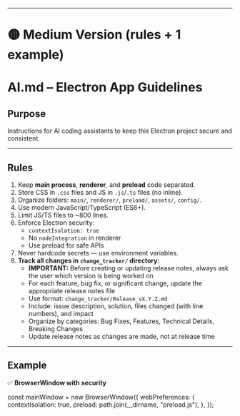
---

# 🟡 Medium Version (rules + 1 example)


# AI.md – Electron App Guidelines

## Purpose
Instructions for AI coding assistants to keep this Electron project secure and consistent.

---

## Rules
1. Keep **main process**, **renderer**, and **preload** code separated.
2. Store CSS in `.css` files and JS in `.js`/`.ts` files (no inline).
3. Organize folders: `main/`, `renderer/`, `preload/`, `assets/`, `config/`.
4. Use modern JavaScript/TypeScript (ES6+).
5. Limit JS/TS files to ~800 lines.
6. Enforce Electron security:
   - `contextIsolation: true`
   - No `nodeIntegration` in renderer
   - Use preload for safe APIs
7. Never hardcode secrets — use environment variables.
8. **Track all changes in `change_tracker/` directory:**
   - **IMPORTANT:** Before creating or updating release notes, always ask the user which version is being worked on
   - For each feature, bug fix, or significant change, update the appropriate release notes file
   - Use format: `change_tracker/Release_vX.Y.Z.md`
   - Include: issue description, solution, files changed (with line numbers), and impact
   - Organize by categories: Bug Fixes, Features, Technical Details, Breaking Changes
   - Update release notes as changes are made, not at release time  

---

## Example

✅ **BrowserWindow with security**

const mainWindow = new BrowserWindow({
  webPreferences: {
    contextIsolation: true,
    preload: path.join(__dirname, "preload.js"),
  },
});
